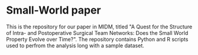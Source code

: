 # Small-World paper
This is the repository for our paper in MIDM, titled "A Quest for the Structure of Intra- and Postoperative Surgical Team Networks: Does the Small World Property Evolve over Time?". The repository contains Python and R scripts used to perfrom the analysis long with a sample dataset.
